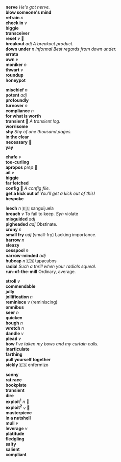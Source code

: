 __nerve__ _He's got nerve._  
__blow someone's mind__  
__refrain__ _n_  
__check in__ _v_  
__biggie__  
__transceiver__  
__reset__ _v_ :mega:  
__breakout__ _adj_ _A breakout product._  
__down under__ _n_ _informal_ _Best regards from down under._  
__errata__  
__own__ _v_  
__moniker__ _n_  
__thwart__ _v_  
__roundup__  
__honeypot__  

__mischief__ _n_  
__potent__ _adj_  
__profoundly__  
__turnover__ _n_  
__compliance__ _n_  
__for what is worth__  
__transient__ :mega: _A transient log._  
__worrisome__  
__shy__ _Shy of one thousand pages._  
__in the clear__  
__necessary__ :mega:  
__yay__  

__chafe__ _v_  
__toe-curling__  
__apropos__ _prep_ :mega:  
__ail__ _v_  
__biggie__  
__far fetched__  
__config__ :mega: _A config file._  
__get a kick out of__ _You'll get a kick out of this!_  
__bespoke__  

__leech__ _n_ :es: sanguijuela  
__breach__ _v_ To fail to keep. _Syn_ violate  
__misguided__ _adj_  
__pigheaded__ _adj_ Obstinate.  
__crony__ _n_  
__small fry__ _adj_ (small-fry) Lacking importance.  
__barrow__ _n_  
__sleazy__  
__cesspool__ _n_  
__narrow-minded__ _adj_  
__hubcap__ _n_ :es: tapacubos  
__radial__ _Such a thrill when your radials squeal._  
__run-of-the-mill__ Ordinary, average.  

__stroll__ _v_  
__commendable__  
__jolly__  
__jollification__ _n_  
__reminisce__ _v_ (reminiscing)  
__omnibus__  
__seer__ _n_  
__quicken__  
__bough__ _n_  
__wretch__ _n_  
__dandle__ _v_  
__plead__ _v_  
__bow__ _I've taken my bows and my curtain calls._  
__inarticulate__  
__farthing__  
__pull yourself together__  
__sickly__ :es: enfermizo  

__sonny__  
__rat race__  
__bookplate__  
__transient__  
__dire__  
__exploit<sup>1</sup>__ _n_ :mega:  
__exploit<sup>2</sup>__ _v_ :mega:  
__masterpiece__  
__in a nutshell__  
__mull__ _v_  
__leverage__ _v_  
__platitude__  
__fledgling__  
__salty__  
__salient__  
__compliant__  
